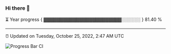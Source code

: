 ### Hi there 👋

⏳ Year progress { ▓▓▓▓▓▓▓▓▓▓▓▓▓▓▓▓▓▓▓▓▓▓▓▓░░░░░░ } 81.40 %

---

⏰ Updated on Tuesday, October 25, 2022, 2:47 AM UTC

![Progress Bar CI](https://github.com/arthurbuhl/arthurbuhl/workflows/Progress%20Bar%20CI/badge.svg)
